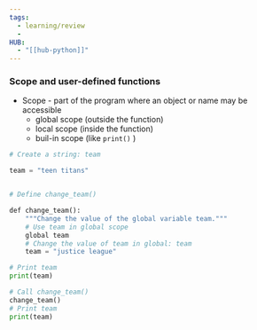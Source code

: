 ```yaml
---
tags:
  - learning/review
  - 
HUB:
  - "[[hub-python]]"
---
```

### Scope and user-defined functions

- Scope - part of the program where an object or name may be accessible
	- global scope (outside the function)
	- local scope (inside the function)
	- buil-in scope (like `print()` )

```python
# Create a string: team

team = "teen titans"


# Define change_team()

def change_team():
    """Change the value of the global variable team."""
    # Use team in global scope
    global team
    # Change the value of team in global: team
    team = "justice league"

# Print team
print(team)  

# Call change_team()
change_team() 
# Print team
print(team)
```

